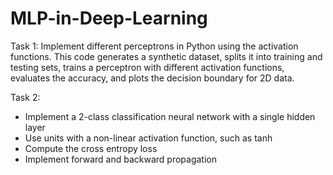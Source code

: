 # MLP-in-Deep-Learning

Task 1: Implement different perceptrons in Python using the activation functions. This code generates a synthetic dataset, splits it into training and testing sets, trains a perceptron with different 
activation functions, evaluates the accuracy, and plots the decision boundary for 2D data. 

Task 2:
- Implement a 2-class classification neural network with a single hidden layer
- Use units with a non-linear activation function, such as tanh 
- Compute the cross entropy loss 
- Implement forward and backward propagation
